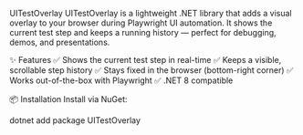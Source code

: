 ﻿UITestOverlay
UITestOverlay is a lightweight .NET library that adds a visual overlay to your browser during Playwright UI automation. It shows the current test step and keeps a running history — perfect for debugging, demos, and presentations.

✨ Features
✅ Shows the current test step in real-time
✅ Keeps a visible, scrollable step history
✅ Stays fixed in the browser (bottom-right corner)
✅ Works out-of-the-box with Playwright
✅ .NET 8 compatible

📦 Installation
Install via NuGet:

dotnet add package UITestOverlay